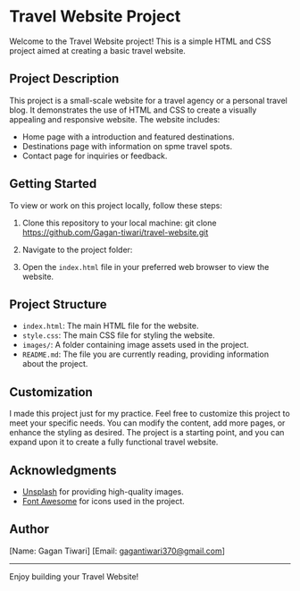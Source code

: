 # Travel Website Project

Welcome to the Travel Website project! This is a simple HTML and CSS project aimed at creating a basic travel website.

## Project Description

This project is a small-scale website for a travel agency or a personal travel blog. It demonstrates the use of HTML and CSS to create a visually appealing and responsive website. The website includes:

- Home page with a  introduction and featured destinations.
- Destinations page with information on spme travel spots.
- Contact page for inquiries or feedback.

## Getting Started

To view or work on this project locally, follow these steps:

1. Clone this repository to your local machine:
git clone https://github.com/Gagan-tiwari/travel-website.git

3. Navigate to the project folder:

4. Open the `index.html` file in your preferred web browser to view the website.

## Project Structure

- `index.html`: The main HTML file for the website.
- `style.css`: The main CSS file for styling the website.
- `images/`: A folder containing image assets used in the project.
- `README.md`: The file you are currently reading, providing information about the project.

## Customization
I made this project just for my  practice.
Feel free to customize this project to meet your specific needs. You can modify the content, add more pages, or enhance the styling as desired. The project is a starting point, and you can expand upon it to create a fully functional travel website.


## Acknowledgments

- [Unsplash](https://unsplash.com/) for providing high-quality images.
- [Font Awesome](https://fontawesome.com/) for icons used in the project.

## Author

[Name: Gagan Tiwari]
[Email: gagantiwari370@gmail.com]

---

Enjoy building your Travel Website!
